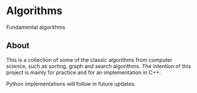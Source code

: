 # Algorithms
Fundamental algorithms

## About
This is a collection of some of the classic algorithms from computer science,
such as sorting, graph and search algorithms. The intention of this project is
mainly for practice and for an implementation in C++.

Python implementations will follow in future updates.
